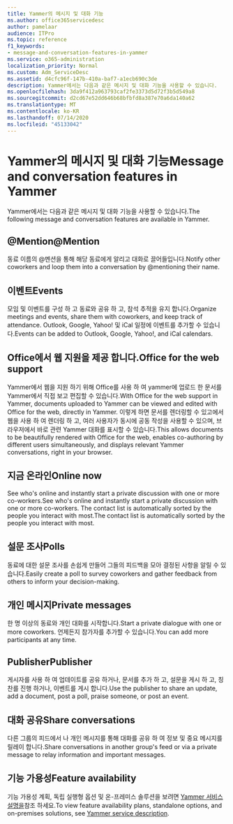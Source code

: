 ```yaml
---
title: Yammer의 메시지 및 대화 기능
ms.author: office365servicedesc
author: pamelaar
audience: ITPro
ms.topic: reference
f1_keywords:
- message-and-conversation-features-in-yammer
ms.service: o365-administration
localization_priority: Normal
ms.custom: Adm_ServiceDesc
ms.assetid: d4cfc96f-147b-410a-baf7-a1ecb690c3de
description: Yammer에서는 다음과 같은 메시지 및 대화 기능을 사용할 수 있습니다.
ms.openlocfilehash: 3da9f412a963793caf2fe3373d5d72f3b5d549a8
ms.sourcegitcommit: d2cd67e52dd646b68bfbfd8a387e70a6da140a62
ms.translationtype: MT
ms.contentlocale: ko-KR
ms.lasthandoff: 07/14/2020
ms.locfileid: "45133042"
---
```

# <a name="message-and-conversation-features-in-yammer"></a><span data-ttu-id="853f3-103">Yammer의 메시지 및 대화 기능</span><span class="sxs-lookup"><span data-stu-id="853f3-103">Message and conversation features in Yammer</span></span>

<span data-ttu-id="853f3-104">Yammer에서는 다음과 같은 메시지 및 대화 기능을 사용할 수 있습니다.</span><span class="sxs-lookup"><span data-stu-id="853f3-104">The following message and conversation features are available in Yammer.</span></span>
  
## <a name="mention"></a><span data-ttu-id="853f3-105">@Mention</span><span class="sxs-lookup"><span data-stu-id="853f3-105">@Mention</span></span>

<span data-ttu-id="853f3-106">동료 이름의 @멘션을 통해 해당 동료에게 알리고 대화로 끌어들입니다.</span><span class="sxs-lookup"><span data-stu-id="853f3-106">Notify other coworkers and loop them into a conversation by @mentioning their name.</span></span>

## <a name="events"></a><span data-ttu-id="853f3-107">이벤트</span><span class="sxs-lookup"><span data-stu-id="853f3-107">Events</span></span>

<span data-ttu-id="853f3-108">모임 및 이벤트를 구성 하 고 동료와 공유 하 고, 참석 추적을 유지 합니다.</span><span class="sxs-lookup"><span data-stu-id="853f3-108">Organize meetings and events, share them with coworkers, and keep track of attendance.</span></span> <span data-ttu-id="853f3-109">Outlook, Google, Yahoo! 및 iCal 일정에 이벤트를 추가할 수 있습니다.</span><span class="sxs-lookup"><span data-stu-id="853f3-109">Events can be added to Outlook, Google, Yahoo!, and iCal calendars.</span></span>
  
## <a name="office-for-the-web-support"></a><span data-ttu-id="853f3-110">Office에서 웹 지원을 제공 합니다.</span><span class="sxs-lookup"><span data-stu-id="853f3-110">Office for the web support</span></span>

<span data-ttu-id="853f3-111">Yammer에서 웹을 지원 하기 위해 Office를 사용 하 여 yammer에 업로드 한 문서를 Yammer에서 직접 보고 편집할 수 있습니다.</span><span class="sxs-lookup"><span data-stu-id="853f3-111">With Office for the web support in Yammer, documents uploaded to Yammer can be viewed and edited with Office for the web, directly in Yammer.</span></span> <span data-ttu-id="853f3-112">이렇게 하면 문서를 렌더링할 수 있고에서 웹을 사용 하 여 렌더링 하 고, 여러 사용자가 동시에 공동 작성을 사용할 수 있으며, 브라우저에서 바로 관련 Yammer 대화를 표시할 수 있습니다.</span><span class="sxs-lookup"><span data-stu-id="853f3-112">This allows documents to be beautifully rendered with Office for the web, enables co-authoring by different users simultaneously, and displays relevant Yammer conversations, right in your browser.</span></span>

## <a name="online-now"></a><span data-ttu-id="853f3-113">지금 온라인</span><span class="sxs-lookup"><span data-stu-id="853f3-113">Online now</span></span>

<span data-ttu-id="853f3-114">See who's online and instantly start a private discussion with one or more co-workers.</span><span class="sxs-lookup"><span data-stu-id="853f3-114">See who's online and instantly start a private discussion with one or more co-workers.</span></span> <span data-ttu-id="853f3-115">The contact list is automatically sorted by the people you interact with most.</span><span class="sxs-lookup"><span data-stu-id="853f3-115">The contact list is automatically sorted by the people you interact with most.</span></span>

## <a name="polls"></a><span data-ttu-id="853f3-116">설문 조사</span><span class="sxs-lookup"><span data-stu-id="853f3-116">Polls</span></span>

<span data-ttu-id="853f3-117">동료에 대한 설문 조사를 손쉽게 만들어 그들의 피드백을 모아 결정된 사항을 알릴 수 있습니다.</span><span class="sxs-lookup"><span data-stu-id="853f3-117">Easily create a poll to survey coworkers and gather feedback from others to inform your decision-making.</span></span>
  
## <a name="private-messages"></a><span data-ttu-id="853f3-118">개인 메시지</span><span class="sxs-lookup"><span data-stu-id="853f3-118">Private messages</span></span>

<span data-ttu-id="853f3-119">한 명 이상의 동료와 개인 대화를 시작합니다.</span><span class="sxs-lookup"><span data-stu-id="853f3-119">Start a private dialogue with one or more coworkers.</span></span> <span data-ttu-id="853f3-120">언제든지 참가자를 추가할 수 있습니다.</span><span class="sxs-lookup"><span data-stu-id="853f3-120">You can add more participants at any time.</span></span>

## <a name="publisher"></a><span data-ttu-id="853f3-121">Publisher</span><span class="sxs-lookup"><span data-stu-id="853f3-121">Publisher</span></span>

<span data-ttu-id="853f3-122">게시자를 사용 하 여 업데이트를 공유 하거나, 문서를 추가 하 고, 설문을 게시 하 고, 칭찬를 진행 하거나, 이벤트를 게시 합니다.</span><span class="sxs-lookup"><span data-stu-id="853f3-122">Use the publisher to share an update, add a document, post a poll, praise someone, or post an event.</span></span>
    
## <a name="share-conversations"></a><span data-ttu-id="853f3-123">대화 공유</span><span class="sxs-lookup"><span data-stu-id="853f3-123">Share conversations</span></span>

<span data-ttu-id="853f3-124">다른 그룹의 피드에서 나 개인 메시지를 통해 대화를 공유 하 여 정보 및 중요 메시지를 릴레이 합니다.</span><span class="sxs-lookup"><span data-stu-id="853f3-124">Share conversations in another group's feed or via a private message to relay information and important messages.</span></span>
  
## <a name="feature-availability"></a><span data-ttu-id="853f3-125">기능 가용성</span><span class="sxs-lookup"><span data-stu-id="853f3-125">Feature availability</span></span>

<span data-ttu-id="853f3-126">기능 가용성 계획, 독립 실행형 옵션 및 온-프레미스 솔루션을 보려면 [Yammer 서비스 설명을](yammer-service-description.md)참조 하세요.</span><span class="sxs-lookup"><span data-stu-id="853f3-126">To view feature availability plans, standalone options, and on-premises solutions, see [Yammer service description](yammer-service-description.md).</span></span>
  